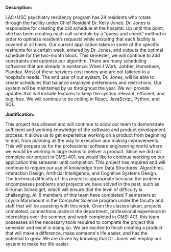 **Description:**

LAC+USC psychiatry residency program has 24 residents who rotate through the facility under Chief Resident Dr. Kelly Jones. Dr. Jones is responsible for creating the call schedule at the hospital. Up until this point, she has been creating each call schedule by a “guess and check” method in order to optimize resident’s requests while ensuring that each facility is covered at all times. Our current application takes in some of the specific restraints for a certain week, entered by Dr. Jones, and outputs the optimal schedule for the two-month block. This semester, we will continue to add constraints and optimize our algorithm. 
There are many scheduling softwares that are already in existence: When I Work, Jobber, Homebase, Planday. Most of these services cost money and are not tailored to a hospital’s needs. The end user of our system, Dr. Jones, will be able to create schedules that balance employee preferences and restrictions. Our system will be maintained by us throughout the year. We will provide updates that will include features to keep the system relevant, efficient, and bug-free. We will continue to be coding in React, JavaScript, Python, and SQL.

**Justification:**

This project has allowed and will continue to allow our team to demonstrate sufficient and working knowledge of the software and product development process. It allows us to get experience working on a product from beginning to end, from planning all the way to execution and making improvements. This will prepare us for the professional software engineering world where we would be working in large teams to deliver a product. Since we did not complete our project in CMSI 401, we would like to continue working on our application this semester until completion.
This project has required and will continue to require our use of knowledge from Data Structures, Algorithms, Interaction Design, Artificial Intelligence, and Cognitive Systems Design. The technical difficulty of this project is appropriate because the problem encompasses problems and projects we have solved in the past, such as Kirkman Schoolgirl, which will ensure that the level of difficulty is challenging. 
All 6 members of this team have completed 7 semesters at Loyola Marymount in the Computer Science program under the faculty and staff that will be assisting with this work. Given the classes taken, projects completed, connections made in the department, professional experience in internships over the summer, and work completed in CMSI 401, this team possesses all the necessary tools required to complete the project this semester and excel in doing so. We are excited to finish creating a product that will make a difference, make someone's life easier, and has the potential to grow. We are driven by knowing that Dr. Jones will employ our system to make her life easier.
